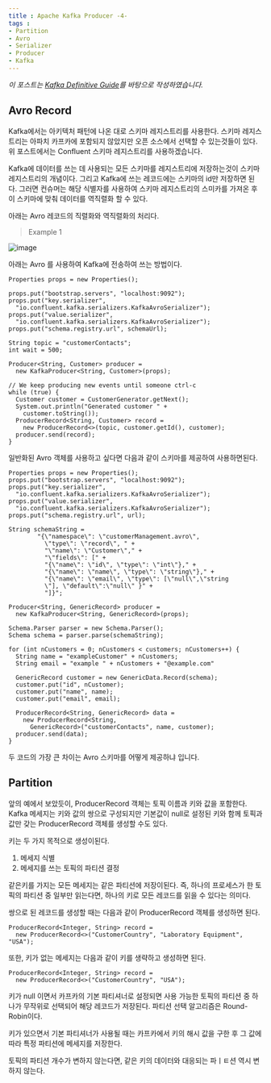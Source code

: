 ```yaml
---
title : Apache Kafka Producer -4-
tags :
- Partition
- Avro
- Serializer
- Producer
- Kafka
---
```


*이 포스트는 [Kafka Definitive Guide](https://github.com/Avkash/mldl/blob/master/pages/docs/books/confluent-kafka-definitive-guide-complete.pdf)를 바탕으로 작성하였습니다.*

## Avro Record

Kafka에서는 아키텍처 패턴에 나온 대로 스키마 레지스트리를 사용한다. 스키마 레지스트리는 아파치 카프카에 포함되지 않았지만 오픈 소스에서 선택할 수 있는것들이 있다. 위 포스트에서는 Confluent 스키마 레지스트리를 사용하겠습니다.

Kafka에 데이터를 쓰는 데 사용되는 모든 스키마를 레지스트리에 저장하는것이 스키마 레지스트리의 개념이다. 그리고 Kafka에 쓰는 레코드에는 스키마의 id만 저장하면 된다. 그러면 컨슈머는 해당 식별자를 사용하여 스키마 레지스트리의 스미카를 가져온 후 이 스키마에 맞춰 데이터를 역직렬화 할 수 있다.

아래는 Avro 레코드의 직렬화와 역직렬화의 처리다.

> Example 1

![image](https://user-images.githubusercontent.com/44635266/70387987-514b7800-19ef-11ea-8572-bc4b7cd0f377.png)

아래는 Avro 를 사용하여 Kafka에 전송하여 쓰는 방법이다.

```
Properties props = new Properties();

props.put("bootstrap.servers", "localhost:9092");
props.put("key.serializer",
  "io.confluent.kafka.serializers.KafkaAvroSerializer");
props.put("value.serializer",
  "io.confluent.kafka.serializers.KafkaAvroSerializer");
props.put("schema.registry.url", schemaUrl);

String topic = "customerContacts";
int wait = 500;

Producer<String, Customer> producer =
  new KafkaProducer<String, Customer>(props);
  
// We keep producing new events until someone ctrl-c
while (true) {
  Customer customer = CustomerGenerator.getNext();
  System.out.println("Generated customer " +
    customer.toString());
  ProducerRecord<String, Customer> record =
    new ProducerRecord<>(topic, customer.getId(), customer);
  producer.send(record);
}
```

일반화된 Avro 객체를 사용하고 싶다면 다음과 같이 스키마를 제공하여 사용하면된다.

```
Properties props = new Properties();
props.put("bootstrap.servers", "localhost:9092");
props.put("key.serializer",
  "io.confluent.kafka.serializers.KafkaAvroSerializer");
props.put("value.serializer",
  "io.confluent.kafka.serializers.KafkaAvroSerializer");
props.put("schema.registry.url", url);

String schemaString =
        "{\"namespace\": \"customerManagement.avro\",
          \"type\": \"record\", " +
          "\"name\": \"Customer\"," +
          "\"fields\": [" +
          "{\"name\": \"id\", \"type\": \"int\"}," +
          "{\"name\": \"name\", \"type\": \"string\"}," +
          "{\"name\": \"email\", \"type\": [\"null\",\"string
          \"], \"default\":\"null\" }" +
          "]}";
          
Producer<String, GenericRecord> producer =
  new KafkaProducer<String, GenericRecord>(props);
  
Schema.Parser parser = new Schema.Parser();
Schema schema = parser.parse(schemaString);

for (int nCustomers = 0; nCustomers < customers; nCustomers++) {
  String name = "exampleCustomer" + nCustomers;
  String email = "example " + nCustomers + "@example.com"
  
  GenericRecord customer = new GenericData.Record(schema);
  customer.put("id", nCustomer);
  customer.put("name", name);
  customer.put("email", email);
  
  ProducerRecord<String, GenericRecord> data =
    new ProducerRecord<String,
      GenericRecord>("customerContacts", name, customer);
  producer.send(data);
}
```

두 코드의 가장 큰 차이는 Avro 스키마를 어떻게 제공하냐 입니다.

## Partition

앞의 예에서 보았듯이, ProducerRecord 객체는 토픽 이름과 키와 값을 포함한다. Kafka 메세지는 키와 값의 쌍으로 구성되지만 기본값이 null로 설정된 키와 함께 토픽과 값만 갖는 ProducerRecord 객체를 생성할 수도 있다.

키는 두 가지 목적으로 생성이된다.

1. 메세지 식별
2. 메세지를 쓰는 토픽의 파티션 결정

같은키를 가지는 모든 메세지는 같은 파티션에 저장이된다. 즉, 하나의 프로세스가 한 토픽의 파티션 중 일부만 읽는다면, 하나의 키로 모든 레코드를 읽을 수 있다는 의미다.

쌍으로 된 레코드를 생성할 때는 다음과 같이 ProducerRecord 객체를 생성하면 된다.

```
ProducerRecord<Integer, String> record =
  new ProducerRecord<>("CustomerCountry", "Laboratory Equipment", "USA");
```

또한, 키가 없는 메세지는 다음과 같이 키를 생략하고 생성하면 된다.

```
ProducerRecord<Integer, String> record =
  new ProducerRecord<>("CustomerCountry", "USA"); 
```

키가 null 이면서 카프카의 기본 파티셔너로 설정되면 사용 가능한 토픽의 파티션 중 하나가 무작위로 선택되어 해당 레코드가 저장된다. 파티션 선택 알고리즘은 Round-Robin이다.

키가 있으면서 기본 파티셔너가 사용될 때는 카프카에서 키의 해시 값을 구한 후 그 값에 따라 특정 파티션에 메세지를 저장한다.

토픽의 파티션 개수가 변하지 않는다면, 같은 키의 데이터와 대응되는 파ㅣㅌ션 역시 변하지 않는다.
